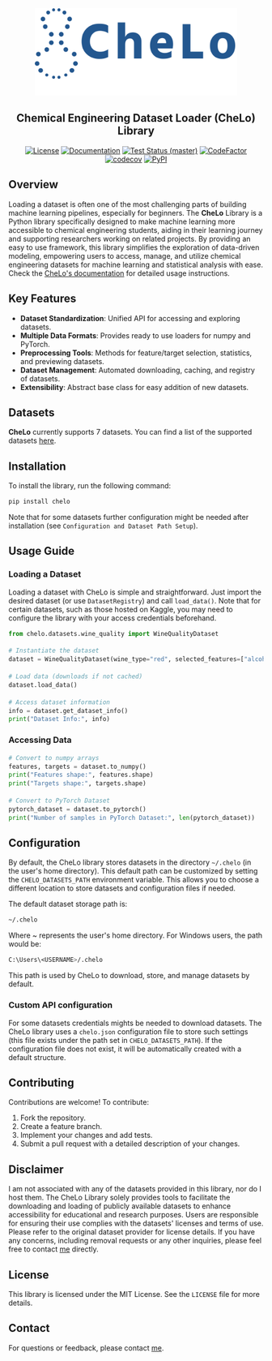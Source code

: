 
<div align="center">

<img src="https://raw.githubusercontent.com/passalis/chelo/main/logo.svg" width="400px">

<h2>Chemical Engineering Dataset Loader (CheLo) Library</h2>


[![License](https://img.shields.io/badge/License-MIT-yellow.svg)](https://opensource.org/licenses/MIT)
[![Documentation](https://readthedocs.org/projects/chelo/badge/?version=latest)](https://chelo.readthedocs.io/en/latest/)
[![Test Status (master)](https://github.com/passalis/chelo/actions/workflows/ci_master.yml/badge.svg)](https://github.com/passalis/chelo/actions/workflows/ci_master.yml)
[![CodeFactor](https://www.codefactor.io/repository/github/passalis/chelo/badge)](https://www.codefactor.io/repository/github/passalis/chelo)
[![codecov](https://codecov.io/github/passalis/chelo/graph/badge.svg?token=BX57HE0KNF)](https://codecov.io/github/passalis/chelo)
[![PyPI](https://img.shields.io/pypi/v/chelo)](https://pypi.org/project/chelo/)

</div>

## Overview
Loading a dataset is often one of the most challenging parts of building machine learning pipelines, especially for beginners. 
The **CheLo** Library is a Python library specifically designed to make machine learning more accessible to chemical engineering students, aiding in their learning journey and supporting researchers working on related projects. 
By providing an easy to use framework, this library simplifies the exploration of data-driven modeling, empowering users to access, manage, and utilize chemical engineering datasets for machine learning and statistical analysis with ease.
Check the [CheLo's documentation](https://chelo.readthedocs.io/en/latest/) for detailed usage instructions.


## Key Features
- **Dataset Standardization**: Unified API for accessing and exploring datasets.
- **Multiple Data Formats**: Provides ready to use loaders for numpy and PyTorch.
- **Preprocessing Tools**: Methods for feature/target selection, statistics, and previewing datasets.
- **Dataset Management**: Automated downloading, caching, and registry of datasets.
- **Extensibility**: Abstract base class for easy addition of new datasets.


## Datasets 
**CheLo** currently supports 7 datasets. You can find a list of the supported datasets [here](DATASETS.md).


## Installation

To install the library, run the following command:

```bash
pip install chelo
```

Note that for some datasets further configuration might be needed after installation (see `Configuration and Dataset Path Setup`).

## Usage Guide

### Loading a Dataset

Loading a dataset with CheLo is simple and straightforward.
Just import the desired dataset (or use `DatasetRegistry`) and call `load_data()`. 
Note that for certain datasets, such as those hosted on Kaggle, you may need to configure the library with your access credentials beforehand.


```python
from chelo.datasets.wine_quality import WineQualityDataset

# Instantiate the dataset
dataset = WineQualityDataset(wine_type="red", selected_features=["alcohol", "pH"], selected_targets=["quality"])

# Load data (downloads if not cached)
dataset.load_data()

# Access dataset information
info = dataset.get_dataset_info()
print("Dataset Info:", info)
```

### Accessing Data

```python
# Convert to numpy arrays
features, targets = dataset.to_numpy()
print("Features shape:", features.shape)
print("Targets shape:", targets.shape)

# Convert to PyTorch Dataset
pytorch_dataset = dataset.to_pytorch()
print("Number of samples in PyTorch Dataset:", len(pytorch_dataset))

```

## Configuration 

By default, the CheLo library stores datasets in the directory `~/.chelo` (in the user's home directory). 
This default path can be customized by setting the `CHELO_DATASETS_PATH` environment variable. 
This allows you to choose a different location to store datasets and configuration files if needed.

The default dataset storage path is:

```bash
~/.chelo
```
Where ~ represents the user's home directory.
For Windows users, the path would be:
```bash
C:\Users\<USERNAME>/.chelo
```
This path is used by CheLo to download, store, and manage datasets by default.

### Custom API configuration
For some datasets credentials mights be needed to download datasets.
The CheLo library uses a ``chelo.json`` configuration file to store such settings (this file exists under the path set in  `CHELO_DATASETS_PATH`).
If the configuration file does not exist, it will be automatically created with a default structure.

## Contributing

Contributions are welcome! To contribute:

1. Fork the repository.
2. Create a feature branch.
3. Implement your changes and add tests. 
4. Submit a pull request with a detailed description of your changes.

## Disclaimer
I am not associated with any of the datasets provided in this library, nor do I host them. 
The CheLo Library solely provides tools to facilitate the downloading and loading of publicly available datasets to enhance accessibility for educational and research purposes. 
Users are responsible for ensuring their use complies with the datasets' licenses and terms of use. 
Please refer to the original dataset provider for license details.
If you have any concerns, including removal requests or any other inquiries, please feel free to contact [me](https://people.auth.gr/passalis/) directly.


## License

This library is licensed under the MIT License. See the `LICENSE` file for more details.

## Contact

For questions or feedback, please contact [me](https://people.auth.gr/passalis/).

